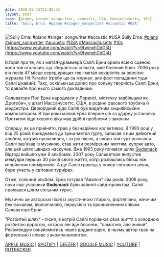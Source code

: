```yaml
---
date: 2020-05-13T12:02:32
layout: post
tags: [piano, singer_songwriter, acoustic, USA, Massachusetts, 10s]
title: "Sully Erna: #piano #singer_songwriter #acoustic #USA"
---
```

![Sully Erna: #piano #singer_songwriter #acoustic #USA](https://i.ytimg.com/vi/9fwmxhDdGI4/maxresdefault.jpg)
Sully Erna: [#piano](/tags/#piano) [#singer_songwriter](/tags/#singer_songwriter) [#acoustic](/tags/#acoustic) [#USA](/tags/#USA) [#Massachusetts](/tags/#Massachusetts) [#10s](/tags/#10s) [https://www.youtube.com/watch?v=9fwmxhDdGI4](https://www.youtube.com/watch?v=9fwmxhDdGI4)

Історія про те, як з метал-драммера Саллі Ерни орали всією сценою, коли той оголосив, що збирається співати, вже боянний боян. 2006 року він посів 47 місце серед кращих геві-метал вокалістів за версією журнала Hit Parader (гребу що за журнал, але факт попадання туди Саллі цікавий). Такс, оскільки це допис про сольну творчість Саллі Ерни, то давайте про нього самого докладніше.

Сальваторе Пол Ерна народився у Лоренсі, містечку завбільшки як Дрогобич, у штаті Массачусеттс, США, в родині фахового трубача й медсестри. Двоюрідний дідо Саллі був видатним сицилійським композитором. В три роки малий Ерна вперше сів за ударну установку. Протягом підліткового віку мав дрібні проблеми з законом.

Спершу, як це прийнято, грав у безнадійних колективах. В 1993 році у віці 25 років приєднався до треш-метал гурту, записав з ним дебютний альбом, котрий провалився, і за рік пішов, а скоро той гурт розпався. Саллі зав&#39;язав із музикою, став жити розміреним життям, купляє авто, але цей шлях швидко наскучив. Вже 1995 року почався шлях [Godsmack](https://t.me/vast_space_unexplored/3637). Відтоді вийшло уже 9 альбомів. 2007 року Сальваторе випустив мемуари перших 30 років свого життя, котрі розійшлись більш ніж мільйоном примірників. А ще Саллі гравець у покер світового рівня, бере участь у світових турнірах.

Отже, сольний альбом. Ерна готував &quot;Авалон&quot; сім років. 2008 року, поки інші учасники **Godsmack** були зайняті сайд-проектом, Саллі проїхався цілим сольним турне.

Музично це авторські пісні із акустичною гітарою, фортепіано, жіночим бек-вокалом, віолончеллю, перкусією та проникненним співом Сальваторе Ерни.

&quot;Розбитий шлях&quot; - пісня, в котрій Саллі порівнює своє життя з холодною розбитою дорогою, котрою він йде босоніж, &quot;самотній, але живий&quot;. Рекомендую ознайомитись через додане відео, в ньому автор грає на фортепіано і співає з акомпанементом.

[APPLE MUSIC](https://music.apple.com/us/album/avalon/1440777525) | [SPOTIFY](https://open.spotify.com/album/5fCTdvFi3k5EGsXMya3mcC) | [DEEZER](https://www.deezer.com/album/639101?utm_source=deezer&amp;utm_content=album-639101&amp;utm_term=1601611822_1589360475&amp;utm_medium=web) | [GOOGLE MUSIC](https://play.google.com/music/m/Bcskousndivhmifffen5cqzxkxq?t=Avalon_-_Sully_Erna) | [YOUTUBE](https://www.youtube.com/playlist?list=OLAK5uy_kkk5e-HTVj2s51eB781-exg5UnfG1og3A) | [RUTRACKER](https://rutracker.org/forum/viewtopic.php?t=3157858)